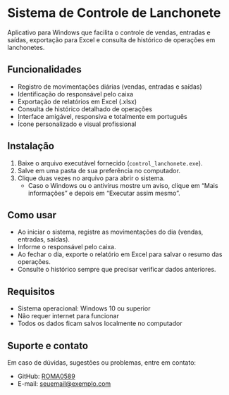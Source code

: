 # Sistema de Controle de Lanchonete

Aplicativo para Windows que facilita o controle de vendas, entradas e saídas, exportação para Excel e consulta de histórico de operações em lanchonetes.

## Funcionalidades
- Registro de movimentações diárias (vendas, entradas e saídas)
- Identificação do responsável pelo caixa
- Exportação de relatórios em Excel (.xlsx)
- Consulta de histórico detalhado de operações
- Interface amigável, responsiva e totalmente em português
- Ícone personalizado e visual profissional

## Instalação
1. Baixe o arquivo executável fornecido (`control_lanchonete.exe`).
2. Salve em uma pasta de sua preferência no computador.
3. Clique duas vezes no arquivo para abrir o sistema.
	- Caso o Windows ou o antivírus mostre um aviso, clique em “Mais informações” e depois em “Executar assim mesmo”.

## Como usar
- Ao iniciar o sistema, registre as movimentações do dia (vendas, entradas, saídas).
- Informe o responsável pelo caixa.
- Ao fechar o dia, exporte o relatório em Excel para salvar o resumo das operações.
- Consulte o histórico sempre que precisar verificar dados anteriores.

## Requisitos
- Sistema operacional: Windows 10 ou superior
- Não requer internet para funcionar
- Todos os dados ficam salvos localmente no computador

## Suporte e contato
Em caso de dúvidas, sugestões ou problemas, entre em contato:
- GitHub: [ROMA0589](https://github.com/ROMA0589)
- E-mail: seuemail@exemplo.com
